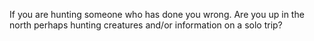 If you are hunting someone who has done you wrong.
Are you up in the north perhaps hunting creatures and/or information on a solo trip?